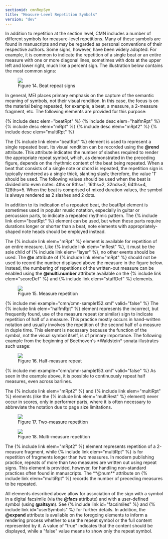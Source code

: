 ```yaml
---
sectionid: cmnRepSym
title: "Measure-Level Repetition Symbols"
version: "dev"
---
```


In addition to repetition at the section level, CMN includes a number of different
symbols for measure-level repetitions. Many of these symbols are found in manuscripts
and
may be regarded as personal conventions of their respective authors. Some signs, however,
have been widely adopted. For example, it is common to indicate the repetition of
a single
beat or an entire measure with one or more diagonal lines, sometimes with dots at
the
upper left and lower right, much like a percent sign. The illustration below contains
the
most common signs:

<figure class="figure"><img src="{{ site.baseurl }}/Images/ExampleImages/beatrpt-20100510.png" class="img-responsive"><figcaption class="figure-caption">Figure 14. Beat repeat signs</figcaption>
</figure>In general, MEI places primary emphasis on the capture of the semantic meaning of
symbols, not their visual rendition. In this case, the focus is on the material being
repeated, for example, a beat, a measure, a 2-measure fragment, etc. The following
elements are provided for this purpose:



{% include desc elem="beatRpt" %}
{% include desc elem="halfmRpt" %}
{% include desc elem="mRpt" %}
{% include desc elem="mRpt2" %}
{% include desc elem="multiRpt" %}




The {% include link elem="beatRpt" %} element is used to represent a single repeated beat.
Its visual rendition can be recorded using the **@rend** attribute. This attribute
indicates the number of slashes required to render the appropriate repeat symbol,
which,
as demonstrated in the preceding figure, depends on the rhythmic content of the beat
being
repeated. When a beat that consists of a single note or chord is repeated, the repetition
sign is typically rendered as a single thick, slanting slash; therefore, the value
'1'
should be used. The following values should be used when the beat is divided into
even
notes: 4ths or 8ths=1, 16ths=2, 32nds=3, 64ths=4, 128ths=5. When the beat is comprised
of
mixed duration values, the symbol is always rendered as 2 slashes and 2 dots.

In addition to its indication of a repeated beat, the beatRpt element is sometimes
used
in popular music notation, especially in guitar or percussion parts, to indicate a
repeated rhythmic pattern. The {% include link elem="beatRpt" %} element can be used, but when
these parts require durations longer or shorter than a beat, note elements with
appropriately-shaped note heads should be employed instead.

The {% include link elem="mRpt" %} element is available for repetition of an entire measure.
Like {% include link elem="mRest" %}, it must be the sole child of {% include link elem="layer" %}, no other events should be used. The **@n** attribute of {% include link elem="mRpt" %} should not be used to record the number displayed above the
measure in the figure below. Instead, the numbering of repetitions of the written-out
measure can be enabled using the **@multi.number** attribute available on the {% include link elem="scoreDef" %} and {% include link elem="staffDef" %} elements.


<figure class="figure"><img src="{{ site.baseurl }}/Images/ExampleImages/mrpt-20100510.png" class="img-responsive"><figcaption class="figure-caption">Figure 15. Measure repetition</figcaption>
</figure>{% include mei example="cmn/cmn-sample152.xml" valid="false" %}
The {% include link elem="halfmRpt" %} element represents the incorrect, but frequently
found, use of the measure repeat (or similar) sign to indicate repetition of half
of a
measure. This practice mostly occurs in hand-written notation and usually involves
the
repetition of the second half of a measure in duple time. This element is necessary
because the function of the symbol, not the visual symbol itself, is of primary
importance. The following example from the beginning of Beethoven's
*Waldstein* sonata illustrates such usage:


<figure class="figure"><img src="{{ site.baseurl }}/Images/modules/cmn/halfmRpt_beethoven.png" class="img-responsive"><figcaption class="figure-caption">Figure 16. Half-measure repeat</figcaption>
</figure>{% include mei example="cmn/cmn-sample153.xml" valid="false" %}
As seen in the example above, it is possible to continuously repeat half measures,
even
across barlines.

The {% include link elem="mRpt2" %} and {% include link elem="multiRpt" %} elements (like the {% include link elem="multiRest" %} element) never occur in scores, only in performer parts,
where it is often necessary to abbreviate the notation due to page size limitations.


<figure class="figure"><img src="{{ site.baseurl }}/Images/ExampleImages/mrpt2-20100510.png" class="img-responsive"><figcaption class="figure-caption">Figure 17. Two-measure repetition</figcaption>
</figure>
<figure class="figure"><img src="{{ site.baseurl }}/Images/ExampleImages/multirpt-20100510.png" class="img-responsive"><figcaption class="figure-caption">Figure 18. Multi-measure repetition</figcaption>
</figure>The {% include link elem="mRpt2" %} element represents repetition of a 2-measure fragment,
while {% include link elem="multiRpt" %} is for repetition of fragments longer than two
measures. In modern publishing practice, repeats of more than two measures are written
out
using repeat signs. This element is provided, however, for handling non-standard practices
often found in manuscripts. The **@num** attribute on {% include link elem="multiRpt" %}
records the number of preceding measures to be repeated.

All elements described above allow for association of the sign with a symbol in a
digital
facsimile (via the **@facs** attribute) and with a user-defined symbol (using
**@altsym**). See {% include link id="facsimiles" %} and {% include link id="userSymbols" %} for
further details. In addition, the **@expand** attribute is available on the
foregoing elements to inform a rendering process whether to use the repeat symbol
or the
full content represented by it. A value of "true" indicates that the content should
be
displayed, while a "false" value means to show only the repeat symbol.

